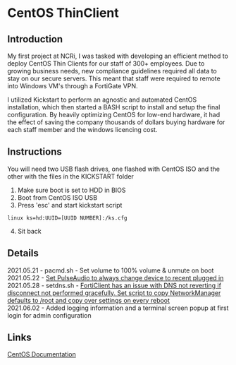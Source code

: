# CentOS ThinClient

## Introduction

My first project at NCRi, I was tasked with developing an efficient method to deploy CentOS Thin Clients for our staff of 300+ employees. Due to growing business needs, new compliance guidelines required all data to stay on our secure servers. This meant that staff were required to remote into Windows VM's through a FortiGate VPN. 

I utilized Kickstart to perform an agnostic and automated CentOS installation, which then started a BASH script to install and setup the final configuration. By heavily optimizing CentOS for low-end hardware, it had the effect of saving the company thousands of dollars buying hardware for each staff member and the windows licencing cost.

## Instructions

You will need two USB flash drives, one flashed with CentOS ISO and the other with the files in the KICKSTART folder

1. Make sure boot is set to HDD in BIOS
2. Boot from CentOS ISO USB
3. Press 'esc' and start kickstart script

`linux ks=hd:UUID=[UUID NUMBER]:/ks.cfg`

4. Sit back

## Details

2021.05.21 - pacmd.sh - Set volume to 100% volume & unmute on boot<br/>
2021.05.22 - [Set PulseAudio to always change device to recent plugged in](https://doc.nnserver.ca/books/general-centos/page/pulseaudio)<br/>
2021.05.28 - setdns.sh - [FortiClient has an issue with DNS not reverting if disconnect not performed gracefully. Set script to copy NetworkManager defaults to /root and copy over settings on every reboot](https://doc.nnserver.ca/books/general-centos/page/forticlient-dns-issue)<br/>
2021.06.02 - Added logging information and a terminal screen popup at first login for admin configuration

## Links

[CentOS Documentation](https://doc.nnserver.ca/books/general-centos?shelf=11)